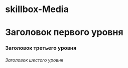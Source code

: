 # skillbox-Media
# Заголовок первого уровня #
### Заголовок третьего уровня ###
###### Заголовок шестого уровня ######

